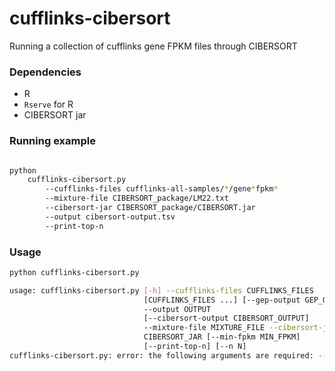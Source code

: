 # cufflinks-cibersort
Running a collection of cufflinks gene FPKM files through CIBERSORT


### Dependencies

- R 
- `Rserve` for R
- CIBERSORT jar

### Running example

```sh

python 
    cufflinks-cibersort.py 
        --cufflinks-files cufflinks-all-samples/*/gene*fpkm* 
        --mixture-file CIBERSORT_package/LM22.txt 
        --cibersort-jar CIBERSORT_package/CIBERSORT.jar 
        --output cibersort-output.tsv 
        --print-top-n
```


### Usage
```sh
python cufflinks-cibersort.py
```

```sh
usage: cufflinks-cibersort.py [-h] --cufflinks-files CUFFLINKS_FILES
                              [CUFFLINKS_FILES ...] [--gep-output GEP_OUTPUT]
                              --output OUTPUT
                              [--cibersort-output CIBERSORT_OUTPUT]
                              --mixture-file MIXTURE_FILE --cibersort-jar
                              CIBERSORT_JAR [--min-fpkm MIN_FPKM]
                              [--print-top-n] [--n N]
cufflinks-cibersort.py: error: the following arguments are required: --cufflinks-files, --output, --mixture-file, --cibersort-jar
```

